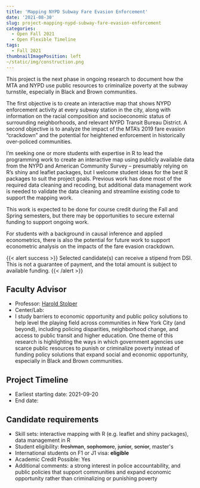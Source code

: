 ```yaml
---
title: 'Mapping NYPD Subway Fare Evasion Enforcement'
date: '2021-08-30'
slug: project-mapping-nypd-subway-fare-evasion-enforcement
categories:
  - Open Fall 2021 
  - Open Flexible Timeline
tags:
  - Fall 2021
thumbnailImagePosition: left
~/static/img/construction.png
---
```

This project is the next phase in ongoing research to document how the MTA and NYPD use public resources to criminalize poverty at the subway turnstile, especially in Black and Brown communities.

<!--more-->


The first objective is to create an interactive map that shows NYPD enforcement activity at every subway station in the city, along with information on the racial composition and socioeconomic status of surrounding neighborhoods, and relevant NYPD Transit Bureau District. A second objective is to analyze the impact of the MTA’s 2019 fare evasion “crackdown” and the potential for heightened enforcement in historically over-policed communities.

I’m seeking one or more students with expertise in R to lead the programming work to create an interactive map using publicly available data from the NYPD and American Community Survey – presumably relying on R’s shiny and leaflet packages, but I welcome student ideas for the best R packages to suit the project goals. Previous work has done most of the required data cleaning and recoding, but additional data management work is needed to validate the data cleaning and streamline existing code to support the mapping work.

This work is expected to be done for course credit during the Fall and Spring semesters, but there may be opportunities to secure external funding to support ongoing work.

For students with a background in causal inference and applied econometrics, there is also the potential for future work to support econometric analysis on the impacts of the fare evasion crackdown.

{{< alert success >}}
Selected candidate(s) can receive a stipend from DSI. This is not a guarantee of payment, and the total amount is subject to available funding.
{{< /alert >}}

## Faculty Advisor
+ Professor: [Harold Stolper](https://www.sipa.columbia.edu/faculty-research/faculty-directory/harold-stolper)
+ Center/Lab: 
+ I study barriers to economic opportunity and public policy solutions to help level the playing field across communities in New York City (and beyond), including policing disparities, neighborhood change, and access to public transit and higher education. One theme of this research is highlighting the ways in which government agencies use scarce public resources to punish or criminalize poverty instead of funding policy solutions that expand social and economic opportunity, especially in Black and Brown communities.

## Project Timeline
+ Earliest starting date: 2021-09-20
+ End date: 

## Candidate requirements
+ Skill sets: interactive mapping with R (e.g. leaflet and shiny packages), data management in R
+ Student eligibility: ~~freshman~~, ~~sophomore~~, ~~junior~~, ~~senior~~, master's
+ International students on F1 or J1 visa: **eligible**
+ Academic Credit Possible: Yes
+ Additional comments: a strong interest in police accountability, and public policies that support communities and expand economic opportunity rather than criminalizing or punishing poverty

